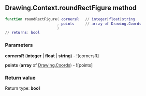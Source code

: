## Drawing.Context.roundRectFigure method


```lua
function roundRectFigure( cornersR   // integer|float|string
                        , points     // array of Drawing.Coords
                        )
// returns: bool
```


### Parameters

**cornersR** (**integer** | **float** | **string**) - ![cornersR]

**points** (**array** of [Drawing.Coords](../../Drawing/Coords.md)) - ![points]

### Return value

Return type: **bool**

